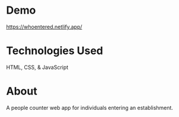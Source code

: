 # Demo

https://whoentered.netlify.app/

# Technologies Used

HTML, CSS, & JavaScript

# About

A people counter web app for individuals entering an establishment.
